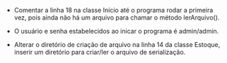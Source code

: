 - Comentar a linha 18 na classe Início até o programa rodar a primeira vez, pois ainda não há um arquivo para chamar o método lerArquivo().

- O usuário e senha estabelecidos ao inicar o programa é admin/admin.

- Alterar o diretório de criação de arquivo na linha 14 da classe Estoque, inserir um diretório para criar/ler o arquivo de serialização.
